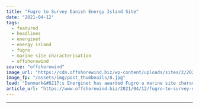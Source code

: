 ```yaml
---
title: "Fugro to Survey Danish Energy Island Site"
date: "2021-04-12"
tags: 
  - featured
  - headlines
  - energinet
  - energy island
  - fugro
  - marine site characterisation
  - offshorewind
source: "offshorewind"
image_url: "https://cdn.offshorewind.biz/wp-content/uploads/sites/2/2021/04/12101526/Fugro-to-Survey-Danish-Energy-Island-Site.jpg"
image_fp: "/assets/img/post_thumbnails/8.jpg"
lead: "Denmark&#8217;s Energinet has awarded Fugro a marine site characterisation contract for the Energy Island"
article_url: "https://www.offshorewind.biz/2021/04/12/fugro-to-survey-danish-energy-island-site/"
---
```


---
